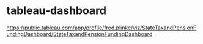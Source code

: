 # tableau-dashboard

https://public.tableau.com/app/profile/fred.plinke/viz/StateTaxandPensionFundingDashboard/StateTaxandPensionFundingDashboard
